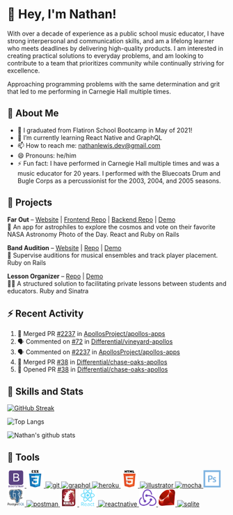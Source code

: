 # 👋 Hey, I'm Nathan!
<!-- <p align="center">
  <img src="https://gpvc.arturio.dev/nlewis84" alt="profile views">
  <a href="https://twitter.com/intent/follow?screen_name=nlewis84&tw_p=followbutton"><img src="https://img.shields.io/twitter/follow/nlewis84?label=%40nlewis84&style=social"></a>  
</p> -->

With over a decade of experience as a public school music educator, I have strong interpersonal and communication skills, and am a lifelong learner who meets deadlines by delivering high-quality products. I am interested in creating practical solutions to everyday problems, and am looking to contribute to a team that prioritizes community while continually striving for excellence.

Approaching programming problems with the same determination and grit that led to me performing in Carnegie Hall multiple times.

<!--
**nlewis84/nlewis84** is a ✨ _special_ ✨ repository because its `README.md` (this file) appears on your GitHub profile.

Here are some ideas to get you started:
- 👯 I’m looking to collaborate on ...
- 💬 Ask me about ...
- More things here!

-->

## 🥁 About Me

- 🔭 I graduated from Flatiron School Bootcamp in May of 2021!
- 🌱 I’m currently learning React Native and GraphQL
- 📫 How to reach me: nathanlewis.dev@gmail.com
- 😄 Pronouns: he/him
- ⚡ Fun fact: I have performed in Carnegie Hall multiple times and was a music educator for 20 years. I performed with the Bluecoats Drum and Bugle Corps as a percussionist for the 2003, 2004, and 2005 seasons.

## 🎨 Projects

**Far Out** – [Website](https://farout-app.herokuapp.com/) | [Frontend Repo](https://github.com/nlewis84/farout-frontend) | [Backend Repo](https://github.com/nlewis84/farout-backend) | [Demo](https://youtu.be/2iOHbz3mj1I)  
🚀 An app for astrophiles to explore the cosmos and vote on their favorite NASA Astronomy Photo of the Day. React and Ruby on Rails

**Band Audition** – [Website](https://band-audition.herokuapp.com/) | [Repo](https://github.com/nlewis84/Band-Audition) | [Demo](https://youtu.be/-bsBpFOtLtg)  
🎵 Supervise auditions for musical ensembles and track player placement. Ruby on Rails

**Lesson Organizer** – [Repo](https://github.com/nlewis84/lesson-organizer) | [Demo](https://youtu.be/cuoA9DI_w8g)  
👩‍🏫 A structured solution to facilitating private lessons between students and educators. Ruby and Sinatra

## ⚡️ Recent Activity

<!--START_SECTION:activity-->
1. 🎉 Merged PR [#2237](https://github.com/ApollosProject/apollos-apps/pull/2237) in [ApollosProject/apollos-apps](https://github.com/ApollosProject/apollos-apps)
2. 🗣 Commented on [#72](https://github.com/Differential/vineyard-apollos/issues/72) in [Differential/vineyard-apollos](https://github.com/Differential/vineyard-apollos)
3. 🗣 Commented on [#2237](https://github.com/ApollosProject/apollos-apps/issues/2237) in [ApollosProject/apollos-apps](https://github.com/ApollosProject/apollos-apps)
4. 🎉 Merged PR [#38](https://github.com/Differential/chase-oaks-apollos/pull/38) in [Differential/chase-oaks-apollos](https://github.com/Differential/chase-oaks-apollos)
5. 💪 Opened PR [#38](https://github.com/Differential/chase-oaks-apollos/pull/38) in [Differential/chase-oaks-apollos](https://github.com/Differential/chase-oaks-apollos)
<!--END_SECTION:activity-->

## :book: Skills and Stats

[![GitHub Streak](http://github-readme-streak-stats.herokuapp.com?user=nlewis84&theme=merko&fire=DD2200&currStreakLabel=A7B61D)](https://git.io/streak-stats)

![Top Langs](https://github-readme-stats.vercel.app/api/top-langs/?username=nlewis84&theme=merko&layout=compact)

![Nathan's github stats](https://github-readme-stats.vercel.app/api?username=nlewis84&show_icons=true&theme=merko&layout=compact)

## :hammer: Tools

<a href="https://getbootstrap.com" target="_blank"> 
  <img src="https://raw.githubusercontent.com/devicons/devicon/master/icons/bootstrap/bootstrap-plain-wordmark.svg" alt="bootstrap" width="40" height="40"/> 
</a> 
<a href="https://www.w3schools.com/css/" target="_blank"> 
  <img src="https://raw.githubusercontent.com/devicons/devicon/master/icons/css3/css3-original-wordmark.svg" alt="css3" width="40" height="40"/> 
</a> 
<a href="https://git-scm.com/" target="_blank"> 
  <img src="https://www.vectorlogo.zone/logos/git-scm/git-scm-icon.svg" alt="git" width="40" height="40"/> 
</a> 
<a href="https://graphql.org" target="_blank"> 
  <img src="https://www.vectorlogo.zone/logos/graphql/graphql-icon.svg" alt="graphql" width="40" height="40"/> </a> 
<a href="https://heroku.com" target="_blank"> 
  <img src="https://www.vectorlogo.zone/logos/heroku/heroku-icon.svg" alt="heroku" width="40" height="40"/> </a> 
<a href="https://www.w3.org/html/" target="_blank"> 
  <img src="https://raw.githubusercontent.com/devicons/devicon/master/icons/html5/html5-original-wordmark.svg" alt="html5" width="40" height="40"/> 
</a> 
<a href="https://www.adobe.com/in/products/illustrator.html" target="_blank"> 
  <img src="https://www.vectorlogo.zone/logos/adobe_illustrator/adobe_illustrator-icon.svg" alt="illustrator" width="40" height="40"/> 
</a> 
<a href="https://mochajs.org" target="_blank"> 
  <img src="https://www.vectorlogo.zone/logos/mochajs/mochajs-icon.svg" alt="mocha" width="40" height="40"/> 
</a> 
<a href="https://www.photoshop.com/en" target="_blank"> 
  <img src="https://raw.githubusercontent.com/devicons/devicon/master/icons/photoshop/photoshop-line.svg" alt="photoshop" width="40" height="40"/> 
</a> 
<a href="https://www.postgresql.org" target="_blank"> 
  <img src="https://raw.githubusercontent.com/devicons/devicon/master/icons/postgresql/postgresql-original-wordmark.svg" alt="postgresql" width="40" height="40"/> 
</a> 
<a href="https://postman.com" target="_blank"> 
  <img src="https://www.vectorlogo.zone/logos/getpostman/getpostman-icon.svg" alt="postman" width="40" height="40"/> 
</a> 
<a href="https://rubyonrails.org" target="_blank"> 
  <img src="https://raw.githubusercontent.com/devicons/devicon/master/icons/rails/rails-original-wordmark.svg" alt="rails" width="40" height="40"/> 
</a> 
<a href="https://reactjs.org/" target="_blank"> 
  <img src="https://raw.githubusercontent.com/devicons/devicon/master/icons/react/react-original-wordmark.svg" alt="react" width="40" height="40"/> 
</a> 
<a href="https://reactnative.dev/" target="_blank"> 
  <img src="https://reactnative.dev/img/header_logo.svg" alt="reactnative" width="40" height="40"/> 
</a> 
<a href="https://redux.js.org" target="_blank"> 
  <img src="https://raw.githubusercontent.com/devicons/devicon/master/icons/redux/redux-original.svg" alt="redux" width="40" height="40"/> 
</a> 
<a href="https://www.ruby-lang.org/en/" target="_blank"> 
  <img src="https://raw.githubusercontent.com/devicons/devicon/master/icons/ruby/ruby-original.svg" alt="ruby" width="40" height="40"/> 
</a> 
<a href="https://www.sqlite.org/" target="_blank"> 
  <img src="https://www.vectorlogo.zone/logos/sqlite/sqlite-icon.svg" alt="sqlite" width="40" height="40"/> 
</a> 
